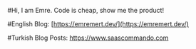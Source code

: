 #Hi, I am Emre.
Code is cheap, show me the product!


#English Blog: [https://emremert.dev/](https://emremert.dev/)

#Turkish Blog Posts: https://www.saascommando.com

